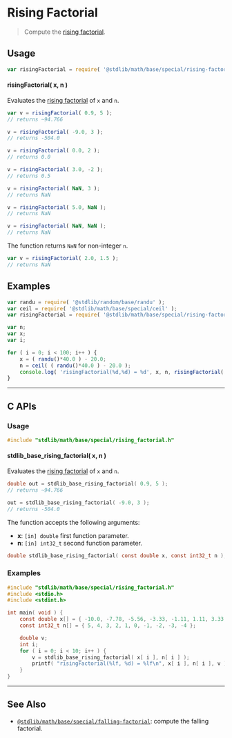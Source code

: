 <!--

@license Apache-2.0

Copyright (c) 2018 The Stdlib Authors.

Licensed under the Apache License, Version 2.0 (the "License");
you may not use this file except in compliance with the License.
You may obtain a copy of the License at

   http://www.apache.org/licenses/LICENSE-2.0

Unless required by applicable law or agreed to in writing, software
distributed under the License is distributed on an "AS IS" BASIS,
WITHOUT WARRANTIES OR CONDITIONS OF ANY KIND, either express or implied.
See the License for the specific language governing permissions and
limitations under the License.

-->

# Rising Factorial

> Compute the [rising factorial][falling-and-rising-factorials].

<section class="intro">

</section>

<!-- /.intro -->

<section class="usage">

## Usage

```javascript
var risingFactorial = require( '@stdlib/math/base/special/rising-factorial' );
```

#### risingFactorial( x, n )

Evaluates the [rising factorial][falling-and-rising-factorials] of `x` and `n`.

```javascript
var v = risingFactorial( 0.9, 5 );
// returns ~94.766

v = risingFactorial( -9.0, 3 );
// returns -504.0

v = risingFactorial( 0.0, 2 );
// returns 0.0

v = risingFactorial( 3.0, -2 );
// returns 0.5

v = risingFactorial( NaN, 3 );
// returns NaN

v = risingFactorial( 5.0, NaN );
// returns NaN

v = risingFactorial( NaN, NaN );
// returns NaN
```

The function returns `NaN` for non-integer `n`.

```javascript
var v = risingFactorial( 2.0, 1.5 );
// returns NaN
```

</section>

<!-- /.usage -->

<section class="examples">

## Examples

<!-- eslint no-undef: "error" -->

```javascript
var randu = require( '@stdlib/random/base/randu' );
var ceil = require( '@stdlib/math/base/special/ceil' );
var risingFactorial = require( '@stdlib/math/base/special/rising-factorial' );

var n;
var x;
var i;

for ( i = 0; i < 100; i++ ) {
    x = ( randu()*40.0 ) - 20.0;
    n = ceil( ( randu()*40.0 ) - 20.0 );
    console.log( 'risingFactorial(%d,%d) = %d', x, n, risingFactorial( x, n ) );
}
```

</section>

<!-- /.examples -->

<!-- C interface documentation. -->

* * *

<section class="c">

## C APIs

<!-- Section to include introductory text. Make sure to keep an empty line after the intro `section` element and another before the `/section` close. -->

<section class="intro">

</section>

<!-- /.intro -->

<!-- C usage documentation. -->

<section class="usage">

### Usage

```c
#include "stdlib/math/base/special/rising_factorial.h"
```

#### stdlib_base_rising_factorial( x, n )

Evaluates the [rising factorial][falling-and-rising-factorials] of `x` and `n`.

```c
double out = stdlib_base_rising_factorial( 0.9, 5 );
// returns ~94.766

out = stdlib_base_rising_factorial( -9.0, 3 );
// returns -504.0
```

The function accepts the following arguments:

-   **x**: `[in] double` first function parameter.
-   **n**: `[in] int32_t` second function parameter.

```c
double stdlib_base_rising_factorial( const double x, const int32_t n );
```

</section>

<!-- /.usage -->

<!-- C API usage notes. Make sure to keep an empty line after the `section` element and another before the `/section` close. -->

<section class="notes">

</section>

<!-- /.notes -->

<!-- C API usage examples. -->

<section class="examples">

### Examples

```c
#include "stdlib/math/base/special/rising_factorial.h"
#include <stdio.h>
#include <stdint.h>

int main( void ) {
    const double x[] = { -10.0, -7.78, -5.56, -3.33, -1.11, 1.11, 3.33, 5.56, 7.78, 10.0 };
    const int32_t n[] = { 5, 4, 3, 2, 1, 0, -1, -2, -3, -4 };

    double v;
    int i;
    for ( i = 0; i < 10; i++ ) {
        v = stdlib_base_rising_factorial( x[ i ], n[ i ] );
        printf( "risingFactorial(%lf, %d) = %lf\n", x[ i ], n[ i ], v );
    }
}
```

</section>

<!-- /.examples -->

</section>

<!-- /.c -->

<!-- Section for related `stdlib` packages. Do not manually edit this section, as it is automatically populated. -->

<section class="related">

* * *

## See Also

-   <span class="package-name">[`@stdlib/math/base/special/falling-factorial`][@stdlib/math/base/special/falling-factorial]</span><span class="delimiter">: </span><span class="description">compute the falling factorial.</span>

</section>

<!-- /.related -->

<!-- Section for all links. Make sure to keep an empty line after the `section` element and another before the `/section` close. -->

<section class="links">

[falling-and-rising-factorials]: https://en.wikipedia.org/wiki/Falling_and_rising_factorials

<!-- <related-links> -->

[@stdlib/math/base/special/falling-factorial]: https://github.com/stdlib-js/stdlib/tree/develop/lib/node_modules/%40stdlib/math/base/special/falling-factorial

<!-- </related-links> -->

</section>

<!-- /.links -->
